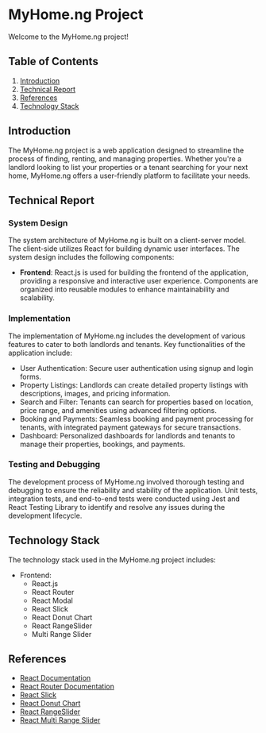 # MyHome.ng Project

Welcome to the MyHome.ng project!

## Table of Contents

1. [Introduction](#introduction)
2. [Technical Report](#technical-report)
3. [References](#references)
4. [Technology Stack](#technology-stack)

## Introduction

The MyHome.ng project is a web application designed to streamline the process of finding, renting, and managing properties. Whether you're a landlord looking to list your properties or a tenant searching for your next home, MyHome.ng offers a user-friendly platform to facilitate your needs.

## Technical Report

### System Design

The system architecture of MyHome.ng is built on a client-server model. The client-side utilizes React for building dynamic user interfaces. The system design includes the following components:

- **Frontend**: React.js is used for building the frontend of the application, providing a responsive and interactive user experience. Components are organized into reusable modules to enhance maintainability and scalability.

### Implementation

The implementation of MyHome.ng includes the development of various features to cater to both landlords and tenants. Key functionalities of the application include:

- User Authentication: Secure user authentication using signup and login forms.
- Property Listings: Landlords can create detailed property listings with descriptions, images, and pricing information.
- Search and Filter: Tenants can search for properties based on location, price range, and amenities using advanced filtering options.
- Booking and Payments: Seamless booking and payment processing for tenants, with integrated payment gateways for secure transactions.
- Dashboard: Personalized dashboards for landlords and tenants to manage their properties, bookings, and payments.

### Testing and Debugging

The development process of MyHome.ng involved thorough testing and debugging to ensure the reliability and stability of the application. Unit tests, integration tests, and end-to-end tests were conducted using Jest and React Testing Library to identify and resolve any issues during the development lifecycle.

## Technology Stack
The technology stack used in the MyHome.ng project includes:

- Frontend:
   - React.js
   - React Router
   - React Modal
   - React Slick
   - React Donut Chart
   - React RangeSlider
   - Multi Range Slider

## References

- [React Documentation](https://create-react-app.dev/docs/getting-started/)
- [React Router Documentation](https://reactrouter.com/en/main/start/tutorial)
- [React Slick](https://react-slick.neostack.com/)
- [React Donut Chart](https://www.npmjs.com/package/react-donut-chart)
- [React RangeSlider](https://www.npmjs.com/package/react-rangeslider)
- [React Multi Range Slider](https://www.npmjs.com/package/multi-range-slider-react)